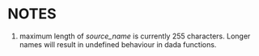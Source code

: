 NOTES
=====

1. maximum length of *source_name* is currently 255 characters. Longer names will result in undefined behaviour in dada functions.
